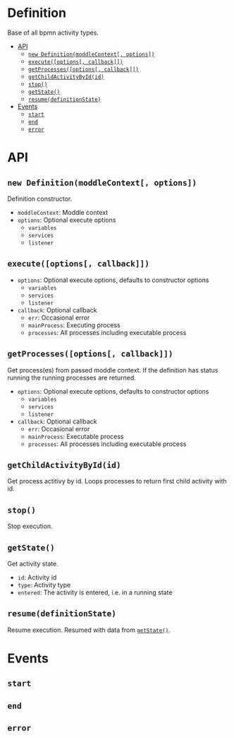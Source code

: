 Definition
==========

Base of all bpmn activity types.

<!-- toc -->

- [API](#api)
  - [`new Definition(moddleContext[, options])`](#new-definitionmoddlecontext-options)
  - [`execute([options[, callback]])`](#executeoptions-callback)
  - [`getProcesses([options[, callback]])`](#getprocessesoptions-callback)
  - [`getChildActivityById(id)`](#getchildactivitybyidid)
  - [`stop()`](#stop)
  - [`getState()`](#getstate)
  - [`resume(definitionState)`](#resumedefinitionstate)
- [Events](#events)
  - [`start`](#start)
  - [`end`](#end)
  - [`error`](#error)

<!-- tocstop -->

# API

## `new Definition(moddleContext[, options])`

Definition constructor.

- `moddleContext`: Moddle context
- `options`: Optional execute options
  - `variables`
  - `services`
  - `listener`

## `execute([options[, callback]])`

- `options`: Optional execute options, defaults to constructor options
  - `variables`
  - `services`
  - `listener`
- `callback`: Optional callback
  - `err`: Occasional error
  - `mainProcess`: Executing process
  - `processes`: All processes including executable process

## `getProcesses([options[, callback]])`

Get process(es) from passed moddle context. If the definition has status running the running processes are returned.

- `options`: Optional execute options, defaults to constructor options
  - `variables`
  - `services`
  - `listener`
- `callback`: Optional callback
  - `err`: Occasional error
  - `mainProcess`: Executable process
  - `processes`: All processes including executable process

## `getChildActivityById(id)`

Get process actitivy by id. Loops processes to return first child activity with id.

## `stop()`

Stop execution.

## `getState()`

Get activity state.

- `id`: Activity id
- `type`: Activity type
- `entered`: The activity is entered, i.e. in a running state

## `resume(definitionState)`

Resume execution. Resumed with data from [`getState()`](#getstate).

# Events

## `start`
## `end`
## `error`
